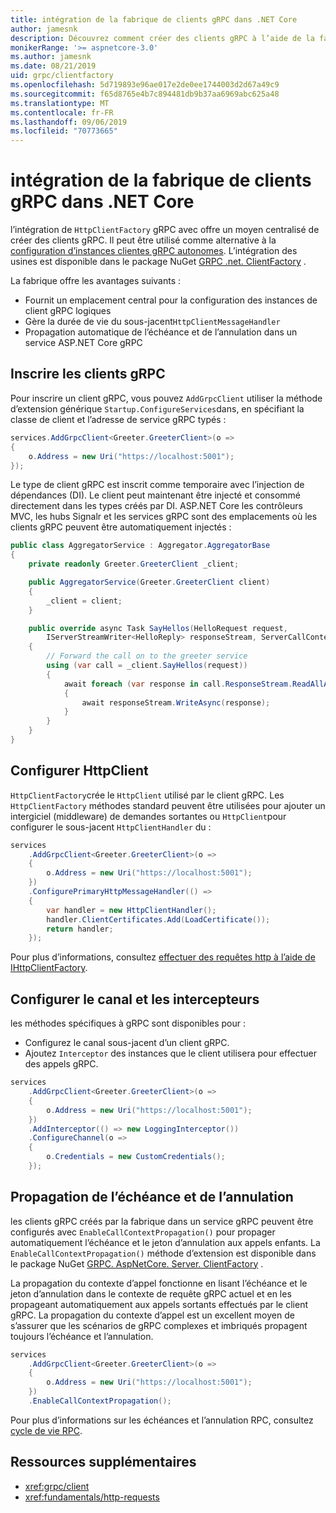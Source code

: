 ```yaml
---
title: intégration de la fabrique de clients gRPC dans .NET Core
author: jamesnk
description: Découvrez comment créer des clients gRPC à l’aide de la fabrique de clients.
monikerRange: '>= aspnetcore-3.0'
ms.author: jamesnk
ms.date: 08/21/2019
uid: grpc/clientfactory
ms.openlocfilehash: 5d719893e96ae017e2de0ee1744003d2d67a49c9
ms.sourcegitcommit: f65d8765e4b7c894481db9b37aa6969abc625a48
ms.translationtype: MT
ms.contentlocale: fr-FR
ms.lasthandoff: 09/06/2019
ms.locfileid: "70773665"
---
```

# <a name="grpc-client-factory-integration-in-net-core"></a>intégration de la fabrique de clients gRPC dans .NET Core

l’intégration de `HttpClientFactory` gRPC avec offre un moyen centralisé de créer des clients gRPC. Il peut être utilisé comme alternative à la [configuration d’instances clientes gRPC autonomes](xref:grpc/client). L’intégration des usines est disponible dans le package NuGet [GRPC .net. ClientFactory](https://www.nuget.org/packages/Grpc.Net.ClientFactory) .

La fabrique offre les avantages suivants :

* Fournit un emplacement central pour la configuration des instances de client gRPC logiques
* Gère la durée de vie du sous-jacent`HttpClientMessageHandler`
* Propagation automatique de l’échéance et de l’annulation dans un service ASP.NET Core gRPC

## <a name="register-grpc-clients"></a>Inscrire les clients gRPC

Pour inscrire un client gRPC, vous pouvez `AddGrpcClient` utiliser la méthode d’extension générique `Startup.ConfigureServices`dans, en spécifiant la classe de client et l’adresse de service gRPC typés :

```csharp
services.AddGrpcClient<Greeter.GreeterClient>(o =>
{
    o.Address = new Uri("https://localhost:5001");
});
```

Le type de client gRPC est inscrit comme temporaire avec l’injection de dépendances (DI). Le client peut maintenant être injecté et consommé directement dans les types créés par DI. ASP.NET Core les contrôleurs MVC, les hubs Signalr et les services gRPC sont des emplacements où les clients gRPC peuvent être automatiquement injectés :

```csharp
public class AggregatorService : Aggregator.AggregatorBase
{
    private readonly Greeter.GreeterClient _client;

    public AggregatorService(Greeter.GreeterClient client)
    {
        _client = client;
    }

    public override async Task SayHellos(HelloRequest request,
        IServerStreamWriter<HelloReply> responseStream, ServerCallContext context)
    {
        // Forward the call on to the greeter service
        using (var call = _client.SayHellos(request))
        {
            await foreach (var response in call.ResponseStream.ReadAllAsync())
            {
                await responseStream.WriteAsync(response);
            }
        }
    }
}
```

## <a name="configure-httpclient"></a>Configurer HttpClient

`HttpClientFactory`crée le `HttpClient` utilisé par le client gRPC. Les `HttpClientFactory` méthodes standard peuvent être utilisées pour ajouter un intergiciel (middleware) de demandes sortantes ou `HttpClient`pour configurer le sous-jacent `HttpClientHandler` du :

```csharp
services
    .AddGrpcClient<Greeter.GreeterClient>(o =>
    {
        o.Address = new Uri("https://localhost:5001");
    })
    .ConfigurePrimaryHttpMessageHandler(() =>
    {
        var handler = new HttpClientHandler();
        handler.ClientCertificates.Add(LoadCertificate());
        return handler;
    });
```

Pour plus d’informations, consultez [effectuer des requêtes http à l’aide de IHttpClientFactory](xref:fundamentals/http-requests).

## <a name="configure-channel-and-interceptors"></a>Configurer le canal et les intercepteurs

les méthodes spécifiques à gRPC sont disponibles pour :

* Configurez le canal sous-jacent d’un client gRPC.
* Ajoutez `Interceptor` des instances que le client utilisera pour effectuer des appels gRPC.

```csharp
services
    .AddGrpcClient<Greeter.GreeterClient>(o =>
    {
        o.Address = new Uri("https://localhost:5001");
    })
    .AddInterceptor(() => new LoggingInterceptor())
    .ConfigureChannel(o =>
    {
        o.Credentials = new CustomCredentials();
    });
```

## <a name="deadline-and-cancellation-propagation"></a>Propagation de l’échéance et de l’annulation

les clients gRPC créés par la fabrique dans un service gRPC peuvent être configurés avec `EnableCallContextPropagation()` pour propager automatiquement l’échéance et le jeton d’annulation aux appels enfants. La `EnableCallContextPropagation()` méthode d’extension est disponible dans le package NuGet [GRPC. AspNetCore. Server. ClientFactory](https://www.nuget.org/packages/Grpc.AspNetCore.Server.ClientFactory) .

La propagation du contexte d’appel fonctionne en lisant l’échéance et le jeton d’annulation dans le contexte de requête gRPC actuel et en les propageant automatiquement aux appels sortants effectués par le client gRPC. La propagation du contexte d’appel est un excellent moyen de s’assurer que les scénarios de gRPC complexes et imbriqués propagent toujours l’échéance et l’annulation.

```csharp
services
    .AddGrpcClient<Greeter.GreeterClient>(o =>
    {
        o.Address = new Uri("https://localhost:5001");
    })
    .EnableCallContextPropagation();
```

Pour plus d’informations sur les échéances et l’annulation RPC, consultez [cycle de vie RPC](https://www.grpc.io/docs/guides/concepts/#rpc-life-cycle).

## <a name="additional-resources"></a>Ressources supplémentaires

* <xref:grpc/client>
* <xref:fundamentals/http-requests>
